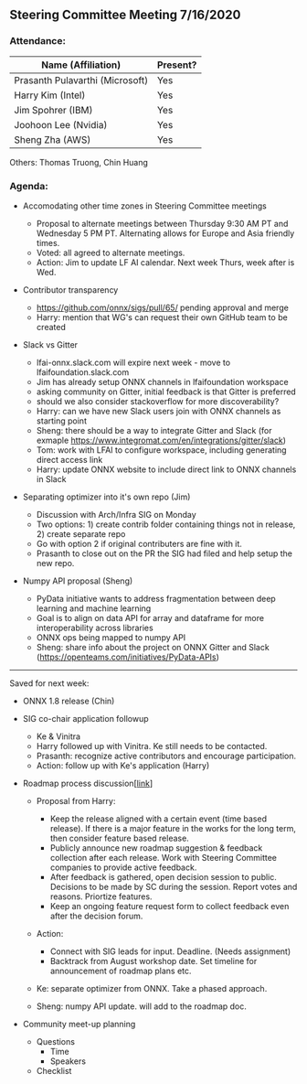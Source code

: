 ## Steering Committee Meeting 7/16/2020

### Attendance:

| Name (Affiliation)              | Present? |
| ------------------------------- | -------- |
| Prasanth Pulavarthi (Microsoft) | Yes      |
| Harry Kim (Intel)               | Yes      |
| Jim Spohrer (IBM)               | Yes      |
| Joohoon Lee (Nvidia)            | Yes      |
| Sheng Zha (AWS)                 | Yes      |

Others: Thomas Truong, Chin Huang


### Agenda:

* Accomodating other time zones in Steering Committee meetings
  * Proposal to alternate meetings between Thursday 9:30 AM PT and Wednesday 5 PM PT. Alternating allows for Europe and Asia friendly times.
  * Voted: all agreed to alternate meetings.
  * Action: Jim to update LF AI calendar. Next week Thurs, week after is Wed.

* Contributor transparency
  * https://github.com/onnx/sigs/pull/65/ pending approval and merge
  * Harry: mention that WG's can request their own GitHub team to be created
  
* Slack vs Gitter
  * lfai-onnx.slack.com will expire next week - move to lfaifoundation.slack.com
  * Jim has already setup ONNX channels in lfaifoundation workspace
  * asking community on Gitter, initial feedback is that Gitter is preferred
  * should we also consider stackoverflow for more discoverability?
  * Harry: can we have new Slack users join with ONNX channels as starting point
  * Sheng: there should be a way to integrate Gitter and Slack (for exmaple https://www.integromat.com/en/integrations/gitter/slack)
  * Tom: work with LFAI to configure workspace, including generating direct access link
  * Harry: update ONNX website to include direct link to ONNX channels in Slack

* Separating optimizer into it's own repo (Jim)
  * Discussion with Arch/Infra SIG on Monday
  * Two options: 1) create contrib folder containing things not in release, 2) create separate repo
  * Go with option 2 if original contributers are fine with it.
  * Prasanth to close out on the PR the SIG had filed and help setup the new repo.

* Numpy API proposal (Sheng)
  * PyData initiative wants to address fragmentation between deep learning and machine learning
  * Goal is to align on data API for array and dataframe for more interoperability across libraries
  * ONNX ops being mapped to numpy API
  * Sheng: share info about the project on ONNX Gitter and Slack (https://openteams.com/initiatives/PyData-APIs)

----
Saved for next week:
* ONNX 1.8 release (Chin)

* SIG co-chair application followup
  * Ke & Vinitra
  * Harry followed up with Vinitra. Ke still needs to be contacted.
  * Prasanth: recognize active contributors and encourage participation.
  * Action: follow up with Ke's application (Harry)

* Roadmap process discussion[[link](https://docs.google.com/document/d/14-b92ALTP9K1bzQl9bRXtrqri5RfixFBCMV8SwTVxn0/edit?ts=5eb43d22)]
  * Proposal from Harry:
    * Keep the release aligned with a certain event (time based release). If there is a major feature in the works for the long term, then consider feature based release.
    * Publicly announce new roadmap suggestion & feedback collection after each release. Work with Steering Committee companies to provide active feedback.
    * After feedback is gathered, open decision session to public. Decisions to be made by SC during the session. Report votes and reasons. Priortize features.
    * Keep an ongoing feature request form to collect feedback even after the decision forum.

  * Action:
    * Connect with SIG leads for input. Deadline. (Needs assignment)
    * Backtrack from August workshop date. Set timeline for announcement of roadmap plans etc.
  * Ke: separate optimizer from ONNX. Take a phased approach.
  * Sheng: numpy API update. will add to the roadmap doc.

* Community meet-up planning
  * Questions
    * Time
    * Speakers
  * Checklist
